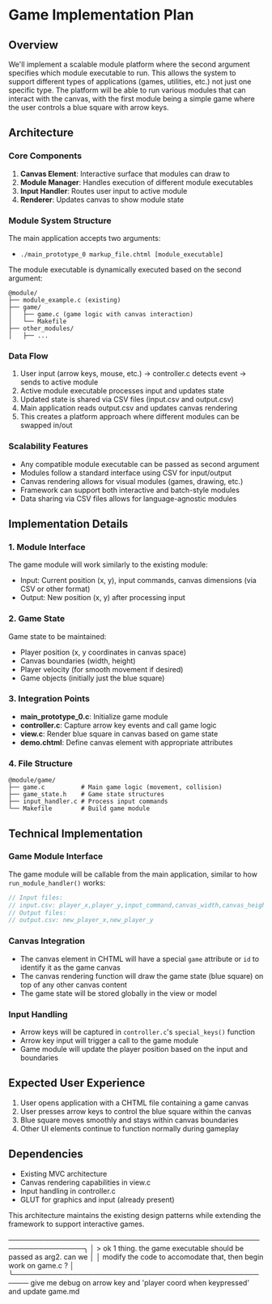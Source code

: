 # Game Implementation Plan

## Overview
We'll implement a scalable module platform where the second argument specifies which module executable to run. This allows the system to support different types of applications (games, utilities, etc.) not just one specific type. The platform will be able to run various modules that can interact with the canvas, with the first module being a simple game where the user controls a blue square with arrow keys.

## Architecture

### Core Components
1. **Canvas Element**: Interactive surface that modules can draw to
2. **Module Manager**: Handles execution of different module executables 
3. **Input Handler**: Routes user input to active module
4. **Renderer**: Updates canvas to show module state

### Module System Structure
The main application accepts two arguments:
- `./main_prototype_0 markup_file.chtml [module_executable]`

The module executable is dynamically executed based on the second argument:
```
@module/
├── module_example.c (existing)
├── game/
│   ├── game.c (game logic with canvas interaction)
│   └── Makefile
├── other_modules/
│   ├── ...
```

### Data Flow
1. User input (arrow keys, mouse, etc.) → controller.c detects event → sends to active module
2. Active module executable processes input and updates state  
3. Updated state is shared via CSV files (input.csv and output.csv)
4. Main application reads output.csv and updates canvas rendering
5. This creates a platform approach where different modules can be swapped in/out

### Scalability Features
- Any compatible module executable can be passed as second argument
- Modules follow a standard interface using CSV for input/output
- Canvas rendering allows for visual modules (games, drawing, etc.)
- Framework can support both interactive and batch-style modules
- Data sharing via CSV files allows for language-agnostic modules

## Implementation Details

### 1. Module Interface
The game module will work similarly to the existing module:
- Input: Current position (x, y), input commands, canvas dimensions (via CSV or other format)
- Output: New position (x, y) after processing input

### 2. Game State
Game state to be maintained:
- Player position (x, y coordinates in canvas space)
- Canvas boundaries (width, height)
- Player velocity (for smooth movement if desired)
- Game objects (initially just the blue square)

### 3. Integration Points
- **main_prototype_0.c**: Initialize game module
- **controller.c**: Capture arrow key events and call game logic
- **view.c**: Render blue square in canvas based on game state
- **demo.chtml**: Define canvas element with appropriate attributes

### 4. File Structure
```
@module/game/
├── game.c          # Main game logic (movement, collision)
├── game_state.h    # Game state structures
├── input_handler.c # Process input commands
└── Makefile        # Build game module
```

## Technical Implementation

### Game Module Interface
The game module will be callable from the main application, similar to how `run_module_handler()` works:
```c
// Input files:
// input.csv: player_x,player_y,input_command,canvas_width,canvas_height
// Output files:
// output.csv: new_player_x,new_player_y
```

### Canvas Integration
- The canvas element in CHTML will have a special `game` attribute or `id` to identify it as the game canvas
- The canvas rendering function will draw the game state (blue square) on top of any other canvas content
- The game state will be stored globally in the view or model

### Input Handling
- Arrow keys will be captured in `controller.c`'s `special_keys()` function
- Arrow key input will trigger a call to the game module
- Game module will update the player position based on the input and boundaries

## Expected User Experience
1. User opens application with a CHTML file containing a game canvas
2. User presses arrow keys to control the blue square within the canvas
3. Blue square moves smoothly and stays within canvas boundaries
4. Other UI elements continue to function normally during gameplay

## Dependencies
- Existing MVC architecture
- Canvas rendering capabilities in view.c
- Input handling in controller.c
- GLUT for graphics and input (already present)

This architecture maintains the existing design patterns while extending the framework to support interactive games.

─────────────────────────────────────────────────────────────────╮
│  > ok 1 thing. the game executable should be passed as arg2. can we │
│     modify the code to accomodate that, then begin work on game.c ? │
╰─────────────────────────────────────────────────────
give me debug on arrow key and 'player coord when keypressed' and update game.md
